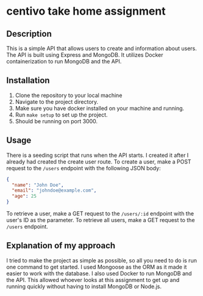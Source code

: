 # centivo take home assignment

## Description

This is a simple API that allows users to create and information about users. The API is built using Express and MongoDB.
It utilizes Docker containerization to run MongoDB and the API.

## Installation

1. Clone the repository to your local machine
2. Navigate to the project directory.
3. Make sure you have docker installed on your machine and running.
4. Run `make setup` to set up the project.
5. Should be running on port 3000.

## Usage

There is a seeding script that runs when the API starts. I created it after I already had created the create user route.
To create a user, make a POST request to the `/users` endpoint with the following JSON body:

```json
{
  "name": "John Doe",
  "email": "johndoe@example.com",
  "age": 25
}
```

To retrieve a user, make a GET request to the `/users/:id` endpoint with the user's ID as the parameter.
To retrieve all users, make a GET request to the `/users` endpoint.

## Explanation of my approach
I tried to make the project as simple as possible, so all you need to do is run one command to get started.
I used Mongoose as the ORM as it made it easier to work with the database. I also used Docker to run MongoDB and the API.
This allowed whoever looks at this assignment to get up and running quickly without having to install MongoDB or Node.js.
